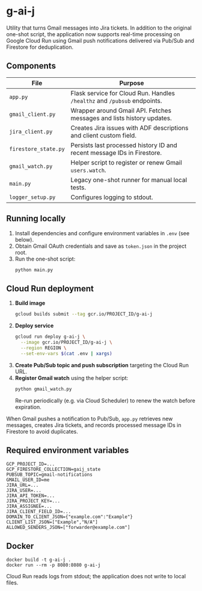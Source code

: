 # g-ai-j

Utility that turns Gmail messages into Jira tickets. In addition to the original one-shot script, the application now supports real-time processing on Google Cloud Run using Gmail push notifications delivered via Pub/Sub and Firestore for deduplication.

## Components

| File | Purpose |
| --- | --- |
| `app.py` | Flask service for Cloud Run. Handles `/healthz` and `/pubsub` endpoints. |
| `gmail_client.py` | Wrapper around Gmail API. Fetches messages and lists history updates. |
| `jira_client.py` | Creates Jira issues with ADF descriptions and client custom field. |
| `firestore_state.py` | Persists last processed history ID and recent message IDs in Firestore. |
| `gmail_watch.py` | Helper script to register or renew Gmail `users.watch`. |
| `main.py` | Legacy one-shot runner for manual local tests. |
| `logger_setup.py` | Configures logging to stdout. |

## Running locally

1. Install dependencies and configure environment variables in `.env` (see below).
2. Obtain Gmail OAuth credentials and save as `token.json` in the project root.
3. Run the one-shot script:
   ```bash
   python main.py
   ```

## Cloud Run deployment

1. **Build image**
   ```bash
   gcloud builds submit --tag gcr.io/PROJECT_ID/g-ai-j
   ```
2. **Deploy service**
   ```bash
   gcloud run deploy g-ai-j \
     --image gcr.io/PROJECT_ID/g-ai-j \
     --region REGION \
     --set-env-vars $(cat .env | xargs)
   ```
3. **Create Pub/Sub topic and push subscription** targeting the Cloud Run URL.
4. **Register Gmail watch** using the helper script:
   ```bash
   python gmail_watch.py
   ```
   Re-run periodically (e.g. via Cloud Scheduler) to renew the watch before expiration.

When Gmail pushes a notification to Pub/Sub, `app.py` retrieves new messages, creates Jira tickets, and records processed message IDs in Firestore to avoid duplicates.

## Required environment variables

```
GCP_PROJECT_ID=...
GCP_FIRESTORE_COLLECTION=gaij_state
PUBSUB_TOPIC=gmail-notifications
GMAIL_USER_ID=me
JIRA_URL=...
JIRA_USER=...
JIRA_API_TOKEN=...
JIRA_PROJECT_KEY=...
JIRA_ASSIGNEE=...
JIRA_CLIENT_FIELD_ID=...
DOMAIN_TO_CLIENT_JSON={"example.com":"Example"}
CLIENT_LIST_JSON=["Example","N/A"]
ALLOWED_SENDERS_JSON=["forwarder@example.com"]
```

## Docker

```
docker build -t g-ai-j .
docker run --rm -p 8080:8080 g-ai-j
```

Cloud Run reads logs from stdout; the application does not write to local files.
